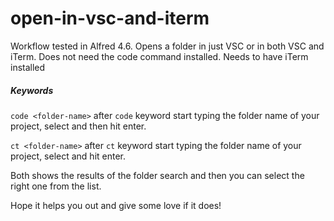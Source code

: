 # open-in-vsc-and-iterm
Workflow tested in Alfred 4.6. Opens a folder in just VSC or in both VSC and iTerm. Does not need the code command installed. Needs to have iTerm installed

##### Keywords

`code <folder-name>` after `code` keyword start typing the folder name of your project, select and then hit enter. 

`ct <folder-name>` after `ct` keyword start typing the folder name of your project, select and hit enter.

Both shows the results of the folder search and then you can select the right one from the list.

Hope it helps you out and give some love if it does!
